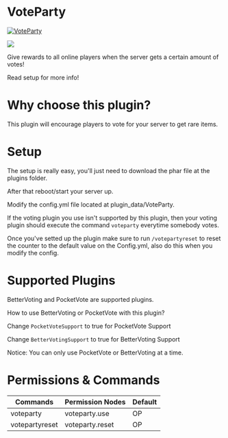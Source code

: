# VoteParty
[![VoteParty](https://i.imgur.com/515YfKH.png)](https://github.com/ErikPDev/VoteParty/)

[![](https://poggit.pmmp.io/shield.state/VoteParty)](https://poggit.pmmp.io/p/VoteParty)

Give rewards to all online players when the server gets a certain amount of votes! 

Read setup for more info!

# Why choose this plugin?
This plugin will encourage players to vote for your server to get rare items.

# Setup
The setup is really easy, you'll just need to download the phar file at the plugins folder.

After that reboot/start your server up.

Modify the config.yml file located at plugin_data/VoteParty.

If the voting plugin you use isn't supported by this plugin, then your voting plugin should execute the command `voteparty` everytime somebody votes.

Once you've setted up the plugin make sure to run `/votepartyreset` to reset the counter to the default value on the Config.yml, also do this when you modify the config.
# Supported Plugins
BetterVoting and PocketVote are supported plugins.

How to use BetterVoting or PocketVote with this plugin?

Change `PocketVoteSupport` to true for PocketVote Support

Change `BetterVotingSupport` to true for BetterVoting Support

Notice: You can only use PocketVote or BetterVoting at a time.

# Permissions & Commands
| Commands       | Permission Nodes | Default |
|----------------|------------------|---------|
| voteparty      | voteparty.use    | OP      |
| votepartyreset | voteparty.reset  | OP      |